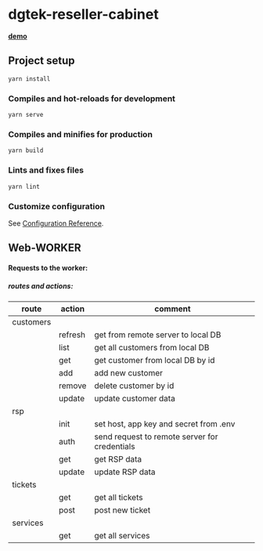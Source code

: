 # dgtek-reseller-cabinet

[**demo**](https://vue-command.github.io/dgtek-reseller-cabinet/)

## Project setup

```
yarn install
```

### Compiles and hot-reloads for development

```
yarn serve
```

### Compiles and minifies for production

```
yarn build
```

### Lints and fixes files

```
yarn lint
```

### Customize configuration

See [Configuration Reference](https://cli.vuejs.org/config/).

## Web-WORKER

#### Requests to the worker:

##### routes and actions:

| route | action | comment |
|-|-|-|
| customers |  |  |
|  | refresh | get from remote server to local DB |
|  | list | get all customers from local DB |
|  | get | get customer from local DB by id |
|  | add | add new customer |
|  | remove | delete customer by id |
|  | update | update customer data |
| rsp |  |  |
|  | init | set host, app key and secret from .env |
|  | auth | send request to remote server for credentials |
|  | get | get RSP data |
|  | update | update RSP data |
| tickets |  |  |
|  | get | get all tickets |
|  | post | post new ticket |
| services |  |  |
|  | get | get all services |
